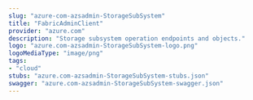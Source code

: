 ```yaml
---
slug: "azure-com-azsadmin-StorageSubSystem"
title: "FabricAdminClient"
provider: "azure.com"
description: "Storage subsystem operation endpoints and objects."
logo: "azure.com-azsadmin-StorageSubSystem-logo.png"
logoMediaType: "image/png"
tags:
- "cloud"
stubs: "azure.com-azsadmin-StorageSubSystem-stubs.json"
swagger: "azure.com-azsadmin-StorageSubSystem-swagger.json"
---
```

